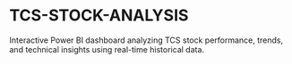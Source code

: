 # TCS-STOCK-ANALYSIS
Interactive Power BI dashboard analyzing TCS stock performance, trends, and technical insights using real-time historical data.
